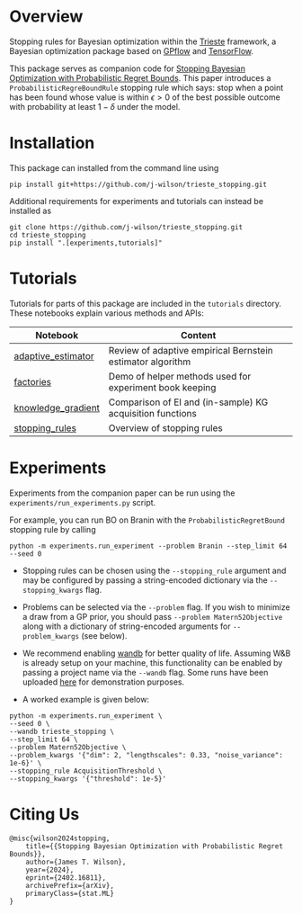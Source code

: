 # Overview
Stopping rules for Bayesian optimization within the [Trieste](https://github.com/secondmind-labs/trieste/tree/develop/trieste) framework, a Bayesian optimization package based on [GPflow](https://github.com/GPflow/GPflow/tree/develop/gpflow) and [TensorFlow](https://github.com/tensorflow/tensorflow). 

This package serves as companion code for [Stopping Bayesian Optimization with Probabilistic Regret Bounds](http://arxiv.org/abs/2402.16811). This paper introduces a `ProbabilisticRegreBoundRule` stopping rule which says: stop when a point has been found whose value is within $\epsilon>0$ of the best possible outcome with probability at least $1 - \delta$ under the model.


# Installation
This package can installed from the command line using
```
pip install git+https://github.com/j-wilson/trieste_stopping.git
```
Additional requirements for experiments and tutorials can instead be installed as
```
git clone https://github.com/j-wilson/trieste_stopping.git
cd trieste_stopping
pip install ".[experiments,tutorials]"
```


# Tutorials
Tutorials for parts of this package are included in the `tutorials` directory. These notebooks explain various methods and APIs:


| Notebook           | Content                                                      |
|--------------------|--------------------------------------------------------------|
| [adaptive_estimator](https://github.com/j-wilson/trieste_stopping/blob/icml2024/tutorials/adaptive_estimator.ipynb) | Review of adaptive empirical Bernstein estimator algorithm |
| [factories](https://github.com/j-wilson/trieste_stopping/blob/icml2024/tutorials/factories.ipynb)          | Demo of helper methods used for experiment book keeping    |
| [knowledge_gradient](https://github.com/j-wilson/trieste_stopping/blob/icml2024/tutorials/knowledge_gradient.ipynb) | Comparison of EI and (in-sample) KG acquisition functions  | 
| [stopping_rules](https://github.com/j-wilson/trieste_stopping/blob/icml2024/tutorials/stopping_rules.ipynb)     | Overview of stopping rules                                 |


# Experiments
Experiments from the companion paper can be run using the `experiments/run_experiments.py` script. 

For example, you can run BO on Branin with the  `ProbabilisticRegretBound` stopping rule by calling
```commandline
python -m experiments.run_experiment --problem Branin --step_limit 64 --seed 0
```
- Stopping rules can be chosen using the `--stopping_rule` argument and may be configured by passing a string-encoded dictionary via the `--stopping_kwargs` flag. 

- Problems can be selected via the `--problem` flag. If you wish to minimize a draw from a GP prior, you should pass `--problem Matern52Objective` along with a dictionary of string-encoded arguments for `--problem_kwargs` (see below).

- We recommend enabling [wandb](https://wandb.ai) for better quality of life. Assuming W&B is already setup on your machine, this functionality can be enabled by passing a project name via the `--wandb` flag. Some runs have been uploaded [here](https://wandb.ai/jtwilson/trieste_stopping/workspace?workspace=user-jtwilson) for demonstration purposes.

 - A worked example is given below:
```commandline
python -m experiments.run_experiment \
--seed 0 \
--wandb trieste_stopping \
--step_limit 64 \
--problem Matern52Objective \
--problem_kwargs '{"dim": 2, "lengthscales": 0.33, "noise_variance": 1e-6}' \
--stopping_rule AcquisitionThreshold \
--stopping_kwargs '{"threshold": 1e-5}' 
```


# Citing Us
```
@misc{wilson2024stopping,
    title={{Stopping Bayesian Optimization with Probabilistic Regret Bounds}}, 
    author={James T. Wilson},
    year={2024},
    eprint={2402.16811},
    archivePrefix={arXiv},
    primaryClass={stat.ML}
}
```

